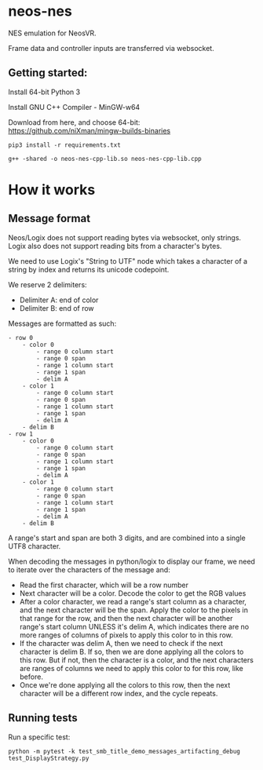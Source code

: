 # neos-nes
NES emulation for NeosVR.

Frame data and controller inputs are transferred via websocket.

## Getting started:

Install 64-bit Python 3

Install GNU C++ Compiler - MinGW-w64 

Download from here, and choose 64-bit:
https://github.com/niXman/mingw-builds-binaries

`pip3 install -r requirements.txt`

`g++ -shared -o neos-nes-cpp-lib.so neos-nes-cpp-lib.cpp`



# How it works
## Message format

Neos/Logix does not support reading bytes via websocket, only strings. 
Logix also does not support reading bits from a character's bytes. 

We need to use Logix's "String to UTF" node which takes a character 
of a string by index and returns its unicode codepoint.

We reserve 2 delimiters:
* Delimiter A: end of color
* Delimiter B: end of row

Messages are formatted as such:

```
- row 0
    - color 0
        - range 0 column start
        - range 0 span
        - range 1 column start
        - range 1 span
        - delim A
    - color 1
        - range 0 column start
        - range 0 span
        - range 1 column start
        - range 1 span
        - delim A
    - delim B
- row 1
    - color 0
        - range 0 column start
        - range 0 span
        - range 1 column start
        - range 1 span
        - delim A
    - color 1
        - range 0 column start
        - range 0 span
        - range 1 column start
        - range 1 span
        - delim A
    - delim B

```

A range's start and span are both 3 digits, and are combined into a single UTF8 character.


When decoding the messages in python/logix to display our frame, we need to iterate over the characters of the message and:
* Read the first character, which will be a row number
* Next character will be a color. Decode the color to get the RGB values
* After a color character, we read a range's start column as a character, and the next character will be the span. Apply the color to the pixels in that range for the row, and then the next character will be another range's start column UNLESS it's delim A, which indicates there are no more ranges of columns of pixels to apply this color to in this row.
* If the character was delim A, then we need to check if the next character is delim B. If so, then we are done applying all the colors to this row. But if not, then the character is a color, and the next characters are ranges of columns we need to apply this color to for this row, like before.
* Once we're done applying all the colors to this row, then the next character will be a different row index, and the cycle repeats.


## Running tests

Run a specific test:

`python -m pytest -k test_smb_title_demo_messages_artifacting_debug test_DisplayStrategy.py`